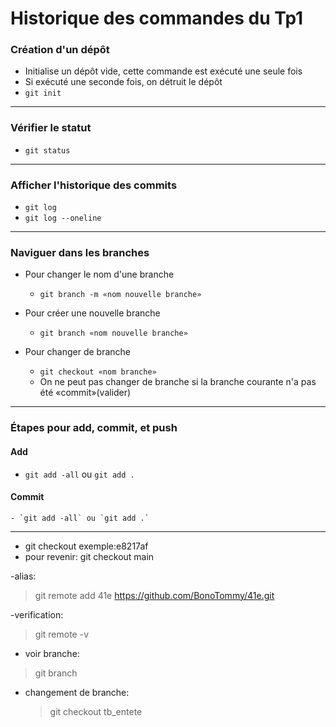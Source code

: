 # Historique des commandes du Tp1

### Création d'un dépôt
- Initialise un dépôt vide, cette commande est exécuté une seule fois
- Si exécuté une seconde fois, on détruit le dépôt
- `git init`

---

### Vérifier le statut
- `git status`

---

### Afficher l'historique des commits

- `git log`
- `git log --oneline`

---

### Naviguer dans les branches

- Pour changer le nom d'une branche
  - `git branch -m «nom nouvelle branche»`

- Pour créer une nouvelle branche
  - `git branch «nom nouvelle branche»`

- Pour changer de branche
  - `git checkout «nom branche»`
  - On ne peut pas changer de branche si la branche courante n'a pas été «commit»(valider)

---

### Étapes pour add, commit, et push

  #### Add
  - `git add -all` ou `git add .`

  #### Commit
    - `git add -all` ou `git add .`


---



- git checkout exemple:e8217af
- pour revenir: git checkout main

-alias:
>git remote add 41e https://github.com/BonoTommy/41e.git

-verification:
>git remote -v

- voir branche:
>git branch

- changement de branche:
  >git checkout tb_entete

